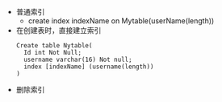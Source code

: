 + 普通索引
  + create index indexName on Mytable(userName(length))
+ 在创建表时，直接建立索引
    ```
    Create table Nytable(
      Id int Not Null;
      username varchar(16) Not null;
      index [indexName] (username(length))
    )
    ```
+ 删除索引
